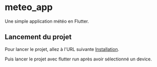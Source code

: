# meteo_app

Une simple application météo en Flutter.

## Lancement du projet

Pour lancer le projet, allez à l'URL suivante [Installation](https://docs.flutter.dev/get-started/install).

Puis lancer le projet avec flutter run après avoir sélectionné un device.
